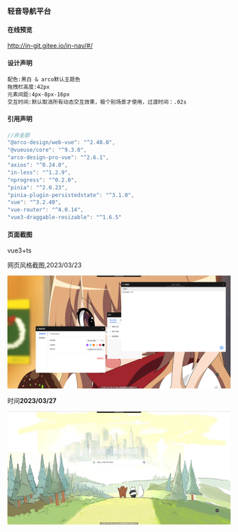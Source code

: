 ### 轻音导航平台

#### 在线预览

http://in-git.gitee.io/in-nav/#/

#### 设计声明

```
配色:黑白 & arco默认主题色
拖拽栏高度:42px
元素间距:4px-8px-16px
交互时间:默认取消所有动态交互效果，极个别场景才使用，过渡时间：.02s
```

#### 引用声明

```js
//非全部
"@arco-design/web-vue": "^2.40.0",
"@vueuse/core": "^9.3.0",
"arco-design-pro-vue": "^2.6.1",
"axios": "^0.24.0",
"in-less": "^1.2.9",
"nprogress": "^0.2.0",
"pinia": "^2.0.23",
"pinia-plugin-persistedstate": "^3.1.0",
"vue": "^3.2.40",
"vue-router": "^4.0.14",
"vue3-draggable-resizable": "^1.6.5"

```





#### 页面截图

vue3+ts

网页风格截图,2023/03/23

![screenshot](./public/preview-0.png)

时间**2023/03/27**

![preview-1](/public/preview-1.png)